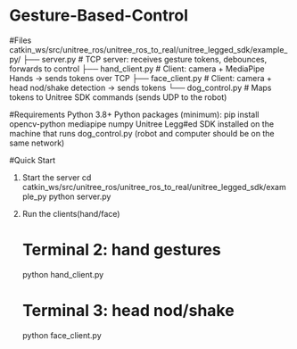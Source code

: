 # Gesture-Based-Control
#Files
catkin_ws/src/unitree_ros/unitree_ros_to_real/unitree_legged_sdk/example_py/
├── server.py        # TCP server: receives gesture tokens, debounces, forwards to control
├── hand_client.py   # Client: camera + MediaPipe Hands → sends tokens over TCP
├── face_client.py   # Client: camera + head nod/shake detection → sends tokens
└── dog_control.py   # Maps tokens to Unitree SDK commands (sends UDP to the robot)

#Requirements
Python 3.8+
Python packages (minimum): pip install opencv-python mediapipe numpy
Unitree Legg#ed SDK installed on the machine that runs dog_control.py
(robot and computer should be on the same network)

#Quick Start
1. Start the server
   cd catkin_ws/src/unitree_ros/unitree_ros_to_real/unitree_legged_sdk/example_py
   python server.py

2. Run the clients(hand/face)
   # Terminal 2: hand gestures
   python hand_client.py

   # Terminal 3: head nod/shake
   python face_client.py

